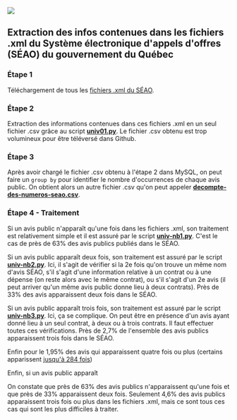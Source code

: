 ![](https://www.seao.ca/images/logo_seao2.png)

Extraction des infos contenues dans les fichiers .xml du Système électronique d'appels d'offres (SÉAO) du gouvernement du Québec
-----

### Étape 1

Téléchargement de tous les [fichiers .xml du SÉAO](https://www.donneesquebec.ca/recherche/fr/dataset/systeme-electronique-dappel-doffres-seao).

### Étape 2

Extraction des informations contenues dans ces fichiers .xml en un seul fichier .csv grâce au script [**univ01.py**](univ01.py). Le fichier .csv obtenu est trop volumineux pour être téléversé dans Github.

### Étape 3

Après avoir chargé le fichier .csv obtenu à l'étape 2 dans MySQL, on peut faire un `group by` pour identifier le nombre d'occurrences de chaque avis public. On obtient alors un autre fichier .csv qu'on peut appeler [**decompte-des-numeros-seao.csv**](decompte-des-numeros-seao.csv).

### Étape 4 - Traitement

Si un avis public n'apparaît qu'une fois dans les fichiers .xml, son traitement est relativement simple et il est assuré par le script [**univ-nb1.py**](univ-nb1.py). C'est le cas de près de 63% des avis publics publiés dans le SÉAO.

Si un avis public apparaît deux fois, son traitement est assuré par le script [**univ-nb2.py**](univ-nb2.py). Ici, il s'agit de vérifier si la 2e fois qu'on trouve un même nom d'avis SÉAO, s'il s'agit d'une information relative à un contrat ou à une dépense (on reste alors avec le même contrat), ou s'il s'agit d'un 2e avis (il peut arriver qu'un même avis public donne lieu à deux contrats). Près de 33% des avis apparaissent deux fois dans le SÉAO.

Si un avis public apparaît trois fois, son traitement est assuré par le script [**univ-nb3.py**](univ-nb3.py). Ici, ça se complique. On peut être en présence d'un avis ayant donné lieu à un seul contrat, à deux ou à trois contrats. Il faut effectuer toutes ces vérifications. Près de 2,7% de l'ensemble des avis publics apparaissent trois fois dans le SÉAO.

Enfin pour le 1,95% des avis qui apparaissent quatre fois ou plus (certains apparissent [jusqu'à 284 fois](http://www.seao.ca/Recherche/adjudication.aspx?ItemId=e221b62a-8069-490c-af39-2590acea92f1&returnto=%2FOpportunityPublication%2FConsulterAvis%2FRecherche%3FItemId=e221b62a-8069-490c-af39-2590acea92f1%26callingPage=2%26searchId=18c1c6a2-6288-4bd3-a76d-aa06018599f0%26VPos=0&menu=&SubCategoryCode=&callingPage=2&searchId=18c1c6a2-6288-4bd3-a76d-aa06018599f0&Level2=AdjResults))

Enfin, si un avis public apparaît

On constate que près de 63% des avis publics n'apparaissent qu'une fois et que près de 33% apparaissent deux fois. Seulement 4,6% des avis publics apparaissent trois fois ou plus dans les fichiers .xml, mais ce sont tous ces cas qui sont les plus difficiles à traiter.
